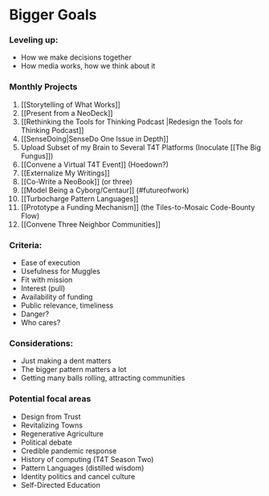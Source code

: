 # Bigger Goals

### Leveling up:

- How we make decisions together
- How media works, how we think about it 

### Monthly Projects

1. [[Storytelling of What Works]]
12. [[Present from a NeoDeck]]
3. [[Rethinking the Tools for Thinking Podcast |Redesign the Tools for Thinking Podcast]]
4. [[SenseDoing|SenseDo One Issue in Depth]]
5. Upload Subset of my Brain to Several T4T Platforms (Inoculate [[The Big Fungus]])
6. [[Convene a Virtual T4T Event]] (Hoedown?)
7. [[Externalize My Writings]]
8. [[Co-Write a NeoBook]] (or three)
9. [[Model Being a Cyborg/Centaur]] (#futureofwork)
10. [[Turbocharge Pattern Languages]]
11. [[Prototype a Funding Mechanism]] (the Tiles-to-Mosaic Code-Bounty Flow)
13. [[Convene Three Neighbor Communities]]

### Criteria: 

- Ease of execution
- Usefulness for Muggles
- Fit with mission
- Interest (pull)
- Availability of funding
- Public relevance, timeliness
- Danger?
- Who cares?

### Considerations: 

- Just making a dent matters
- The bigger pattern matters a lot
- Getting many balls rolling, attracting communities

### Potential focal areas

- Design from Trust 
- Revitalizing Towns
- Regenerative Agriculture
- Political debate
- Credible pandemic response 
- History of computing (T4T Season Two)
- Pattern Languages (distilled wisdom)
- Identity politics and cancel culture 
- Self-Directed Education
